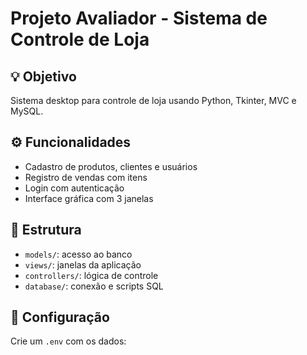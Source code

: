 # Projeto Avaliador - Sistema de Controle de Loja

## 💡 Objetivo
Sistema desktop para controle de loja usando Python, Tkinter, MVC e MySQL.

## ⚙️ Funcionalidades
- Cadastro de produtos, clientes e usuários
- Registro de vendas com itens
- Login com autenticação
- Interface gráfica com 3 janelas

## 🧱 Estrutura
- `models/`: acesso ao banco
- `views/`: janelas da aplicação
- `controllers/`: lógica de controle
- `database/`: conexão e scripts SQL
## 🔐 Configuração
Crie um `.env` com os dados:
